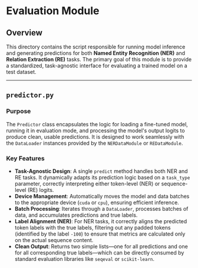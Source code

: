 # Evaluation Module

## Overview

This directory contains the script responsible for running model inference and generating predictions for both **Named Entity Recognition (NER)** and **Relation Extraction (RE)** tasks. The primary goal of this module is to provide a standardized, task-agnostic interface for evaluating a trained model on a test dataset.

---

## `predictor.py`

### Purpose

The `Predictor` class encapsulates the logic for loading a fine-tuned model, running it in evaluation mode, and processing the model's output logits to produce clean, usable predictions. It is designed to work seamlessly with the `DataLoader` instances provided by the `NERDataModule` or `REDataModule`.

### Key Features

-   **Task-Agnostic Design**: A single `predict` method handles both NER and RE tasks. It dynamically adapts its prediction logic based on a `task_type` parameter, correctly interpreting either token-level (NER) or sequence-level (RE) logits.
-   **Device Management**: Automatically moves the model and data batches to the appropriate device (`cuda` or `cpu`), ensuring efficient inference.
-   **Batch Processing**: Iterates through a `DataLoader`, processes batches of data, and accumulates predictions and true labels.
-   **Label Alignment (NER)**: For NER tasks, it correctly aligns the predicted token labels with the true labels, filtering out any padded tokens (identified by the label `-100`) to ensure that metrics are calculated only on the actual sequence content.
-   **Clean Output**: Returns two simple lists—one for all predictions and one for all corresponding true labels—which can be directly consumed by standard evaluation libraries like `seqeval` or `scikit-learn`.